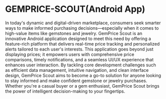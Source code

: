 # GEMPRICE-SCOUT(Android App)
In today's dynamic and digital-driven marketplace, consumers seek smarter ways to make informed purchasing decisions—especially when it comes to high-value items like gemstones and jewelry. GemPrice Scout is an innovative Android application designed to meet this need by offering a feature-rich platform that delivers real-time price tracking and personalized alerts tailored to each user's interests.
This application goes beyond just displaying prices; it empowers users with comprehensive price comparisons, timely notifications, and a seamless UI/UX experience that enhances user interaction. By tackling core development challenges such as efficient data management, intuitive navigation, and clean interface design, GemPrice Scout aims to become a go-to solution for anyone looking to stay informed and make confident gemstone or jewelry purchases.
Whether you're a casual buyer or a gem enthusiast, GemPrice Scout brings the power of intelligent decision-making to your fingertips.
